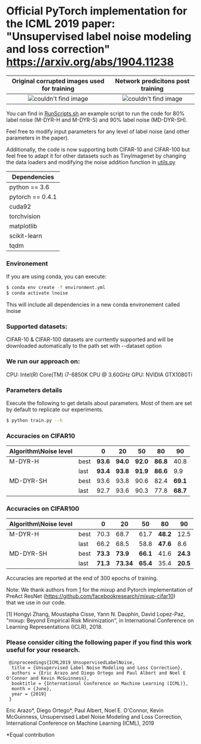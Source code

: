 # Official PyTorch implementation for the ICML 2019 paper: "Unsupervised label noise modeling and loss correction" https://arxiv.org/abs/1904.11238
Original corrupted images used for training             |  Network predicitons post training
:-------------------------:|:-------------------------:
![couldn't find image](https://github.com/PaulAlbert31/LabelNoiseCorrection/blob/master/data/1000before.png)  | ![couldn't find image](https://github.com/PaulAlbert31/LabelNoiseCorrection/blob/master/data/1000after.png)

You can find in [RunScripts.sh](https://github.com/PaulAlbert31/LabelNoiseCorrection/blob/master/RunScripts.sh) an example script to run the code for 80% label noise (M-DYR-H and M-DYR-S) and 90% label noise (MD-DYR-SH).

Feel free to modify input parameters for any level of label noise (and other parameters in the paper).

Additionally, the code is now supporting both CIFAR-10 and CIFAR-100 but feel free to adapt it for other datasets such as TinyImagenet by changing the data loaders and modifying the noise addition function in [utils.py](https://github.com/PaulAlbert31/LabelNoiseCorrection/blob/master/utils.py#53)

 | Dependencies  |
| ------------- |
| python == 3.6     |
| pytorch == 0.4.1     |
| cuda92|
| torchvision|
| matplotlib|
| scikit-learn|
| tqdm|

### Environement
If you are using conda, you can execute:
```sh
$ conda env create -f environment.yml
$ conda activate lnoise
```
This will include all dependencies in a new conda environement called lnoise

### Supported datasets:
CIFAR-10 & CIFAR-100 datasets are currtently supported and will be downloaded automatically to the path set with --dataset option

### We run our approach on:
CPU: Intel(R) Core(TM) i7-6850K CPU @ 3.60GHz GPU: NVIDIA GTX1080Ti

### Parameters details
Execute the following to get details about parameters. Most of them are set by default to replicate our experiments.
``` sh
$ python train.py --h
```

### Accuracies on CIFAR10

|Algorithm\Noise level| |0|20|50|80|90|
|----|----|----|----|----|----|----|
|M-DYR-H|best|**93.6**|**94.0**|**92.0**|**86.8**|40.8|
||last|**93.4**|**93.8**|**91.9**|**86.6**|9.9|
|MD-DYR-SH|best|93.6|93.8|90.6|82.4|**69.1**|
||last|92.7|93.6|90.3|77.8|**68.7**|

### Accuracies on CIFAR100

|Algorithm\Noise level| |0|20|50|80|90|
|----|----|----|----|----|----|----|
|M-DYR-H|best|70.3|68.7|61.7|**48.2**|12.5|
||last|66.2|68.5|58.8|**47.6**|8.6|
|MD-DYR-SH|best|**73.3**|**73.9**|**66.1**|41.6|**24.3**|
||last|**71.3**|**73.34**|**65.4**|35.4|**20.5**|

Accuracies are reported at the end of 300 epochs of training.


Note: We thank authors from [1](https://github.com/facebookresearch/mixup-cifar10) for the mixup and Pytorch implementation of PreAct ResNet (https://github.com/facebookresearch/mixup-cifar10) \
that we use in our code.

[1] Hongyi Zhang, Moustapha Cisse, Yann N. Dauphin, David Lopez-Paz, "mixup: Beyond Empirical Risk Minimization", in International Conference on Learning Representations (ICLR), 2018.

### Please consider citing the following paper if you find this work useful for your research.


```
 @inproceedings{ICML2019_UnsupervisedLabelNoise,
  title = {Unsupervised Label Noise Modeling and Loss Correction},
  authors = {Eric Arazo and Diego Ortego and Paul Albert and Noel E O'Connor and Kevin McGuinness},
  booktitle = {International Conference on Machine Learning (ICML)},
  month = {June},
  year = {2019}
 }
```

Eric Arazo*, Diego Ortego*, Paul Albert, Noel E. O'Connor, Kevin McGuinness, Unsupervised Label Noise Modeling and Loss Correction, International Conference on Machine Learning (ICML), 2019

*Equal contribution
